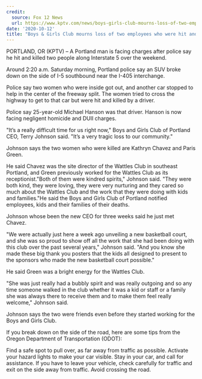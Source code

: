 ```yaml
---
credit:
  source: Fox 12 News
  url: https://www.kptv.com/news/boys-girls-club-mourns-loss-of-two-employees-who-were-hit-and-killed-along-i/article_9703cfd0-0ce4-11eb-8f50-7382f15f86ad.html
date: '2020-10-12'
title: "Boys & Girls Club mourns loss of two employees who were hit and killed along I-5 this weekend"
---
```

PORTLAND, OR (KPTV) – A Portland man is facing charges after police say he hit and killed two people along Interstate 5 over the weekend.

Around 2:20 a.m. Saturday morning, Portland police say an SUV broke down on the side of I-5 southbound near the I-405 interchange.

Police say two women who were inside got out, and another car stopped to help in the center of the freeway split. The women tried to cross the highway to get to that car but were hit and killed by a driver.

Police say 25-year-old Michael Hanson was that driver. Hanson is now facing negligent homicide and DUII charges.

"It’s a really difficult time for us right now," Boys and Girls Club of Portland CEO, Terry Johnson said. "It’s a very tragic loss to our community."

Johnson says the two women who were killed are Kathryn Chavez and Paris Green.

He said Chavez was the site director of the Wattles Club in southeast Portland, and Green previously worked for the Wattles Club as its receptionist."Both of them were kindred spirits," Johnson said. "They were both kind, they were loving, they were very nurturing and they cared so much about the Wattles Club and the work that they were doing with kids and families."He said the Boys and Girls Club of Portland notified employees, kids and their families of their deaths.

Johnson whose been the new CEO for three weeks said he just met Chavez.

"We were actually just here a week ago unveiling a new basketball court, and she was so proud to show off all the work that she had been doing with this club over the past several years," Johnson said. "And you know she made these big thank you posters that the kids all designed to present to the sponsors who made the new basketball court possible."

He said Green was a bright energy for the Wattles Club.

"She was just really had a bubbly spirit and was really outgoing and so any time someone walked in the club whether it was a kid or staff or a family she was always there to receive them and to make them feel really welcome," Johnson said.

Johnson says the two were friends even before they started working for the Boys and Girls Club.

If you break down on the side of the road, here are some tips from the Oregon Department of Transportation (ODOT):

Find a safe spot to pull over, as far away from traffic as possible.
Activate your hazard lights to make your car visible.
Stay in your car, and call for assistance.
If you have to leave your vehicle, check carefully for traffic and exit on the side away from traffic.
Avoid crossing the road.
